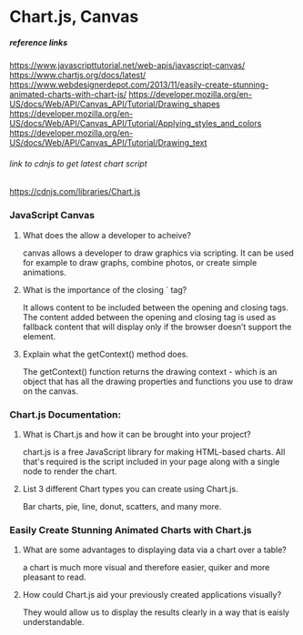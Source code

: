 
# Chart.js, Canvas

##### reference links
https://www.javascripttutorial.net/web-apis/javascript-canvas/
https://www.chartjs.org/docs/latest/
https://www.webdesignerdepot.com/2013/11/easily-create-stunning-animated-charts-with-chart-js/
https://developer.mozilla.org/en-US/docs/Web/API/Canvas_API/Tutorial/Drawing_shapes
https://developer.mozilla.org/en-US/docs/Web/API/Canvas_API/Tutorial/Applying_styles_and_colors
https://developer.mozilla.org/en-US/docs/Web/API/Canvas_API/Tutorial/Drawing_text

###### link to cdnjs to get latest chart script

https://cdnjs.com/libraries/Chart.js

### JavaScript Canvas


1) What does the <canvas> allow a developer to acheive?

   canvas allows a developer to draw graphics via scripting. It can be used for example to draw graphs, combine photos, or create simple animations.
  
2) What is the importance of the closing `</canvas> tag?

   It allows content to be included between the opening and closing tags. The content added between the opening and 
   closing tag is used as fallback content that will display only if the browser doesn’t support the <canvas> element.

3) Explain what the getContext() method does.
  
   The getContext() function returns the drawing context - which is an object that has all the drawing properties and 
   functions you use to draw on the canvas.
 
### Chart.js Documentation:
 
1) What is Chart.js and how it can be brought into your project?
  
   chart.js is a free JavaScript library for making HTML-based charts. All that's required is the script included in 
   your page along with a single <canvas> node to render the chart.
   
2) List 3 different Chart types you can create using Chart.js.
   
   Bar charts, pie, line, donut, scatters, and many more.

### Easily Create Stunning Animated Charts with Chart.js
 
1) What are some advantages to displaying data via a chart over a table?
   
   a chart is much more visual and therefore easier, quiker and more pleasant to read.
    
2) How could Chart.js aid your previously created applications visually?
   
   They would allow us to display the results clearly in a way that is eaisly understandable.
    
    



